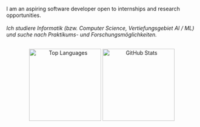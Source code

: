 I am an aspiring software developer open to internships and research opportunities.
<br>
<br>
<i>Ich studiere Informatik (bzw. Computer Science, Vertiefungsgebiet AI / ML) und suche nach Praktikums- und Forschungsmöglichkeiten.</i>

##
<div align="center">
  <img height="190" src="https://github-readme-stats.vercel.app/api/top-langs/?username=Hussein-249&layout=compact&langs_count=6&hide=css,html,ejs,assembly&theme=transparent" alt="Top Languages">
  <img height="190" src="https://github-readme-stats.vercel.app/api?username=Hussein-249&show_icons=true&count_private=true&theme=transparent&rank_icon=github" alt="GitHub Stats">
</div>
